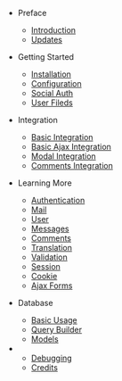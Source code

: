 - Preface
    - [Introduction](introduction.md)
    - [Updates](updates.md)

- Getting Started
    - [Installation](installation.md)
    - [Configuration](configuration.md)
    - [Social Auth](social-auth.md)
    - [User Fileds](userfields.md)

- Integration
    - [Basic Integration](basic-integration.md)
    - [Basic Ajax Integration](basic-ajax-integration.md)
    - [Modal Integration](modal-integration.md)
    - [Comments Integration](comments-integration.md)

- Learning More
    - [Authentication](auth.md)
    - [Mail](mail.md)
    - [User](user.md)
    - [Messages](messages.md)
    - [Comments](comments.md)
    - [Translation](translation.md)
    - [Validation](validation.md)
    - [Session](session.md)
    - [Cookie](cookie.md)
    - [Ajax Forms](ajax-forms.md)

- Database
    - [Basic Usage](database.md)
    - [Query Builder](queries.md)
    - [Models](models.md)

-
    - [Debugging](debugging.md)
    - [Credits](credits.md)
